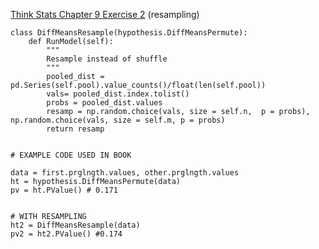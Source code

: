 [Think Stats Chapter 9 Exercise 2](http://greenteapress.com/thinkstats2/html/thinkstats2010.html#toc90) (resampling)

>> 
```
class DiffMeansResample(hypothesis.DiffMeansPermute):
	def RunModel(self):
		"""
		Resample instead of shuffle
		"""
		pooled_dist = pd.Series(self.pool).value_counts()/float(len(self.pool))
		vals= pooled_dist.index.tolist()
		probs = pooled_dist.values
		resamp = np.random.choice(vals, size = self.n,  p = probs), np.random.choice(vals, size = self.m, p = probs) 
		return resamp


# EXAMPLE CODE USED IN BOOK

data = first.prglngth.values, other.prglngth.values
ht = hypothesis.DiffMeansPermute(data)
pv = ht.PValue() # 0.171


# WITH RESAMPLING
ht2 = DiffMeansResample(data)
pv2 = ht2.PValue() #0.174

```
